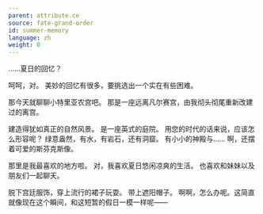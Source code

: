 ```yaml
---
parent: attribute.ce
source: fate-grand-order
id: summer-memory
language: zh
weight: 0
---
```


……夏日的回忆？

呵呵，对。
美妙的回忆有很多，要挑选出一个实在有些困难。

那今天就聊聊小特里亚农宫吧。
那是一座远离凡尔赛宫，由我彻头彻尾重新改建过的离宫。

建造得犹如真正的自然风景。
是一座英式的庭院。
用您的时代的话来说，应该怎么形容呢？
绿意盎然，有水，有岩石，还有洞窟。
有小小的神殿与……
啊，还摆着可爱的斯芬克斯像。

那里是我最喜欢的地方啦。
对，我喜欢夏日悠闲凉爽的生活。
也喜欢和妹妹以及朋友们一起聊天。

脱下宫廷服饰，穿上流行的裙子玩耍。
带上遮阳帽子。
啊啊，怎么办呢。这简直就像现在这个瞬间，和这短暂的假日一模一样呢——
